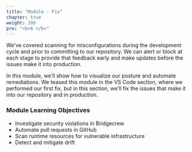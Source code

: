 ```yaml
---
title: "Module - Fix"
chapter: true
weight: 300
pre: "<b>6 </b>"
---
```


We’ve covered scanning for misconfigurations during the development cycle and prior to committing to our repository. We can alert or block at each stage to provide that feedback early and make updates before the issues make it into production.

In this module, we’ll show how to visualize our posture and automate remediations. We teased this module in the VS Code section, where we performed our first fix, but in this section, we’ll fix the issues that make it into our repository and in production.

### Module Learning Objectives
- Investigate security violations in Bridgecrew
- Automate pull requests in GitHub
- Scan runtime resources for vulnerable infrastructure
- Detect and mitigate drift